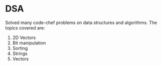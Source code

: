 # DSA
Solved many code-chef problems on data structures and algorithms. The topics covered are:
1. 2D Vectors
2. Bit manipulation
3. Sorting
4. Strings
5. Vectors
